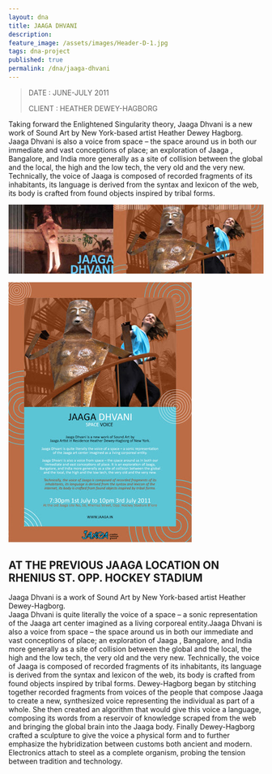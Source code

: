 ```yaml
---
layout: dna
title: JAAGA DHVANI
description:
feature_image: /assets/images/Header-D-1.jpg
tags: dna-project
published: true
permalink: /dna/jaaga-dhvani
---
```


<div class="kg-card-markdown"><blockquote>
<p>DATE : JUNE-JULY 2011</p>
<p>CLIENT : HEATHER DEWEY-HAGBORG</p>
</blockquote>
<p>Taking forward the Enlightened Singularity theory, Jaaga Dhvani is a new work of Sound Art by New York-based artist Heather Dewey Hagborg. Jaaga Dhvani is also a voice from space – the space around us in both our immediate and vast conceptions of place; an exploration of Jaaga , Bangalore, and India more generally as a site of collision between the global and the local, the high and the low tech, the very old and the very new. Technically, the voice of Jaaga is composed of recorded fragments of its inhabitants, its language is derived from the syntax and lexicon of the web, its body is crafted from found objects inspired by tribal forms.</p>
<p><img src="/assets/images/Header-D.jpg" alt="Header-D"></p>
<p><img src="/assets/images/JAAGA-DHVANI-Flyer.jpg" alt="JAAGA-DHVANI-Flyer"></p>
<h2 id="atthepreviousjaagalocationonrheniusstopphockeystadium">AT THE PREVIOUS JAAGA LOCATION ON RHENIUS ST. OPP. HOCKEY STADIUM</h2>
<p>Jaaga Dhvani is a work of Sound Art by New York-based artist Heather Dewey-Hagborg.<br>
Jaaga Dhvani is quite literally the voice of a space – a sonic representation of the Jaaga art center imagined as a living corporeal entity.Jaaga Dhvani is also a voice from space – the space around us in both our immediate and vast conceptions of place; an exploration of Jaaga , Bangalore, and India more generally as a site of collision between the global and the local, the high and the low tech, the very old and the very new. Technically, the voice of Jaaga is composed of recorded fragments of its inhabitants, its language is derived from the syntax and lexicon of the web, its body is crafted from found objects inspired by tribal forms. Dewey-Hagborg began by stitching together recorded fragments from voices of the people that compose Jaaga to create a new, synthesized voice representing the individual as part of a whole. She then created an algorithm that would give this voice a language, composing its words from a reservoir of knowledge scraped from the web and bringing the global brain into the Jaaga body. Finally Dewey-Hagborg crafted a sculpture to give the voice a physical form and to further emphasize the hybridization between customs both ancient and modern. Electronics attach to steel as a complete organism, probing the tension between tradition and technology.</p>
</div>